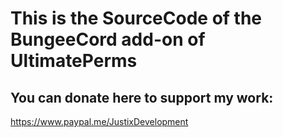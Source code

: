 # This is the SourceCode of the BungeeCord add-on of UltimatePerms

## You can donate here to support my work:
https://www.paypal.me/JustixDevelopment
